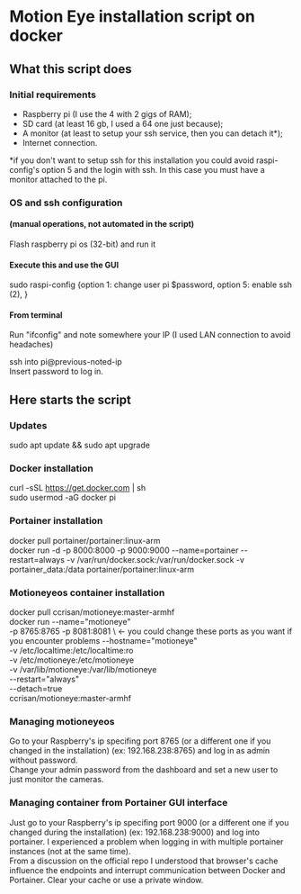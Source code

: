 # Motion Eye installation script on docker
## What this script does

### Initial requirements
- Raspberry pi (I use the 4 with 2 gigs of RAM);<br />
- SD card (at least 16 gb, I used a 64 one just because);<br />
- A monitor (at least to setup your ssh service, then you can detach it*);<br />
- Internet connection.<br />

*if you don't want to setup ssh for this installation you could avoid raspi-config's option 5 and the login with ssh. In this case you must have a monitor attached to the pi. 

### OS and ssh configuration
#### (manual operations, not automated in the script)
Flash raspberry pi os (32-bit) and run it<br />

#### Execute this and use the GUI
sudo raspi-config {option 1: change user pi $password,
                   option 5: enable ssh (2),
                  }<br />

#### From terminal
Run "ifconfig" and note somewhere your IP (I used LAN connection to avoid headaches)<br />

ssh into pi@previous-noted-ip<br />
Insert password to log in.<br />

## Here starts the script
### Updates
sudo apt update && sudo apt upgrade

### Docker installation
curl -sSL https://get.docker.com | sh<br />
sudo usermod -aG docker pi<br />

### Portainer installation
docker pull portainer/portainer:linux-arm<br />
docker run -d -p 8000:8000 -p 9000:9000 --name=portainer --restart=always -v /var/run/docker.sock:/var/run/docker.sock -v portainer_data:/data portainer/portainer:linux-arm<br />

### Motioneyeos container installation
docker pull ccrisan/motioneye:master-armhf<br />
docker run --name="motioneye" \
    -p 8765:8765 -p 8081:8081 \ <- you could change these ports as you want if you encounter problems
    --hostname="motioneye" \
    -v /etc/localtime:/etc/localtime:ro \
    -v /etc/motioneye:/etc/motioneye \
    -v /var/lib/motioneye:/var/lib/motioneye \
    --restart="always" \
    --detach=true \
    ccrisan/motioneye:master-armhf

### Managing motioneyeos
Go to your Raspberry's ip specifing port 8765 (or a different one if you changed in the installation) (ex: 192.168.238:8765) and log in as admin without password.<br />
Change your admin password from the dashboard and set a new user to just monitor the cameras.<br />

### Managing container from Portainer GUI interface
Just go to your Raspberry's ip specifing port 9000 (or a different one if you changed during the installation) (ex: 192.168.238:9000) and log into portainer.
I experienced a problem when logging in with multiple portainer instances (not at the same time). <br/>
From a discussion on the official repo I understood that browser's cache influence the endpoints and interrupt communication between Docker and Portainer.
Clear your cache or use a private window.